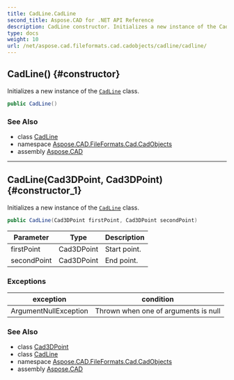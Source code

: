 ```yaml
---
title: CadLine.CadLine
second_title: Aspose.CAD for .NET API Reference
description: CadLine constructor. Initializes a new instance of the CadLine class
type: docs
weight: 10
url: /net/aspose.cad.fileformats.cad.cadobjects/cadline/cadline/
---
```

## CadLine() {#constructor}

Initializes a new instance of the [`CadLine`](../) class.

```csharp
public CadLine()
```

### See Also

* class [CadLine](../)
* namespace [Aspose.CAD.FileFormats.Cad.CadObjects](../../cadline/)
* assembly [Aspose.CAD](../../../)

---

## CadLine(Cad3DPoint, Cad3DPoint) {#constructor_1}

Initializes a new instance of the [`CadLine`](../) class.

```csharp
public CadLine(Cad3DPoint firstPoint, Cad3DPoint secondPoint)
```

| Parameter | Type | Description |
| --- | --- | --- |
| firstPoint | Cad3DPoint | Start point. |
| secondPoint | Cad3DPoint | End point. |

### Exceptions

| exception | condition |
| --- | --- |
| ArgumentNullException | Thrown when one of arguments is null |

### See Also

* class [Cad3DPoint](../../cad3dpoint/)
* class [CadLine](../)
* namespace [Aspose.CAD.FileFormats.Cad.CadObjects](../../cadline/)
* assembly [Aspose.CAD](../../../)


